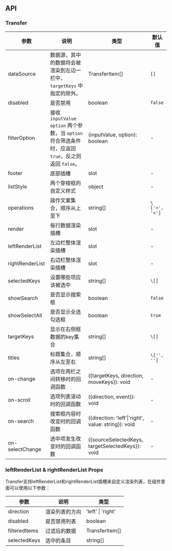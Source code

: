 ## API

### Transfer

| 参数 | 说明 | 类型 | 默认值 |
| --- | --- | --- | --- |
| dataSource | 数据源，其中的数据将会被渲染到左边一栏中，`targetKeys` 中指定的除外。 | TransferItem[] | `[]` |
| disabled | 是否禁用 | boolean | `false` |
| filterOption | 接收 `inputValue` `option` 两个参数，当 `option` 符合筛选条件时，应返回 `true`，反之则返回 `false`。 | (inputValue, option): boolean | - |
| footer | 底部插槽 | slot | - |
| listStyle | 两个穿梭框的自定义样式 | object | - |
| operations | 操作文案集合，顺序从上至下 | string\[] | `\['>', '<']` |
| render | 每行数据渲染插槽| slot | - |
| leftRenderList | 左边栏整体渲染插槽| slot | - |
| rightRenderList | 右边栏整体渲染插槽| slot | - |
| selectedKeys | 设置哪些项应该被选中 | string\[] | `\[]` |
| showSearch | 是否显示搜索框 | boolean | `false` |
| showSelectAll | 是否显示全选勾选框 | boolean | `true` |
| targetKeys | 显示在右侧框数据的key集合 | string\[] | `\[]` |
| titles | 标题集合，顺序从左至右 | string\[] | `\['', '']` |
| on-change | 选项在两栏之间转移时的回调函数 | ({targetKeys, direction, moveKeys}): void | - |
| on-scroll | 选项列表滚动时的回调函数 | ({direction, event}): void | - |
| on-search | 搜索框内容时改变时的回调函数 | ({direction: 'left'\|'right', value: string}): void | - |
| on-selectChange | 选中项发生改变时的回调函数 | ({sourceSelectedKeys, targetSelectedKeys}): void | - |

### leftRenderList & rightRenderList Props

Transfer支持leftRenderList和rightRenderList插槽来自定义渲染列表，在组件里面可以使用以下参数：

| 参数        | 说明           | 类型    |
| ---         | ---            | ---     |
| direction   | 渲染列表的方向 | 'left' \| 'right'          |
| disabled       | 是否禁用列表           | boolean |
| filteredItems | 过滤后的数据           | TransferItem[]  |
| selectedKeys    | 选中的条目       | string[] |
